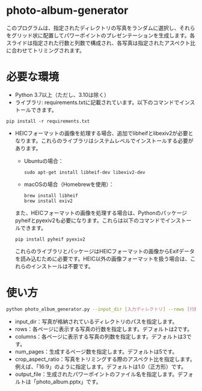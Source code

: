 # photo-album-generator
このプログラムは、指定されたディレクトリの写真をランダムに選択し、それらをグリッド状に配置してパワーポイントのプレゼンテーションを生成します。各スライドは指定された行数と列数で構成され、各写真は指定されたアスペクト比に合わせてトリミングされます。

# 必要な環境
- Python 3.7以上（ただし、3.10は除く）
- ライブラリ: requirements.txtに記載されています。以下のコマンドでインストールできます。

```
pip install -r requirements.txt
```

- HEICフォーマットの画像を処理する場合、追加でlibheifとlibexiv2が必要となります。これらのライブラリはシステムレベルでインストールする必要があります。

  - Ubuntuの場合：
    ```
    sudo apt-get install libheif-dev libexiv2-dev
    ```
  - macOSの場合（Homebrewを使用）：
    ```
    brew install libheif
    brew install exiv2
    ```
  また、HEICフォーマットの画像を処理する場合は、Pythonのパッケージpyheifとpyexiv2も必要になります。これらは以下のコマンドでインストールできます。
  
  ```
  pip install pyheif pyexiv2
  ```

  これらのライブラリとパッケージはHEICフォーマットの画像からExifデータを読み込むために必要です。HEIC以外の画像フォーマットを扱う場合は、これらのインストールは不要です。

# 使い方

```sh
python photo_album_generator.py --input_dir [入力ディレクトリ] --rows [行数] --columns [列数] --num_pages [ページ数] --crop_aspect_ratio [トリミングするアスペクト比] --output_file [出力ファイル名]
```

- input_dir：写真が格納されているディレクトリのパスを指定します。
- rows：各ページに表示する写真の行数を指定します。デフォルトは2です。
- columns：各ページに表示する写真の列数を指定します。デフォルトは3です。
- num_pages：生成するページ数を指定します。デフォルトは5です。
- crop_aspect_ratio：写真をトリミングする際のアスペクト比を指定します。例えば、「16:9」のように指定します。デフォルトは1.0（正方形）です。
- output_file：生成されたパワーポイントのファイル名を指定します。デフォルトは「photo_album.pptx」です。